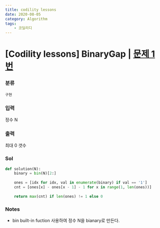```yaml
---
title: codility lessons
date: 2020-08-05
category: Algorithm
tags:
    - 코딜리디
---
```


# [Codility lessons] BinaryGap | [문제 1번](https://app.codility.com/programmers/lessons/1-iterations/)

### 분류
`구현`

### 입력
정수 N

### 출력
최대 0 갯수

### Sol

```python
def solution(N):
    binary = bin(N)[2:]
    
    ones = [idx for idx, val in enumerate(binary) if val == '1']
    cnt = [ones[x] - ones[x - 1] - 1 for x in range(1, len(ones))]
        
    return max(cnt) if len(ones) != 1 else 0
```

### Notes
- bin built-in fuction 사용하여 정수 N을 bianary로 만든다.

